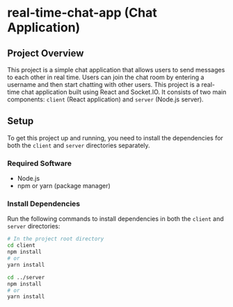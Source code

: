 # real-time-chat-app (Chat Application)

## Project Overview

This project is a simple chat application that allows users to send messages to each other in real time. Users can join the chat room by entering a username and then start chatting with other users.
This project is a real-time chat application built using React and Socket.IO.
It consists of two main components: `client` (React application) and `server` (Node.js server).

## Setup

To get this project up and running, you need to install the dependencies for both the `client` and `server` directories separately.

### Required Software

- Node.js
- npm or yarn (package manager)

### Install Dependencies

Run the following commands to install dependencies in both the `client` and `server` directories:

```bash
# In the project root directory
cd client
npm install
# or
yarn install

cd ../server
npm install
# or
yarn install
```
